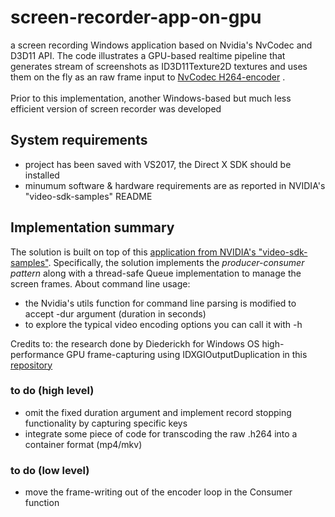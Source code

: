 # screen-recorder-app-on-gpu
a screen recording Windows application based on Nvidia's NvCodec and D3D11 API. The code illustrates a GPU-based realtime pipeline that generates stream of screenshots as ID3D11Texture2D textures and uses them on the fly as an raw frame input to [NvCodec H264-encoder](https://github.com/NVIDIA/video-sdk-samples/blob/master/Samples/NvCodec/NvEncoder/NvEncoderD3D11.h) .<br/> <br/> 
Prior to this implementation, another Windows-based but much less efficient version of screen recorder was developed

## System requirements
 - project has been saved with VS2017, the Direct X SDK should be installed
 - minumum software & hardware requirements are as reported in NVIDIA's "video-sdk-samples" README

## Implementation summary
The solution is built on top of this [application from NVIDIA's "video-sdk-samples"](https://github.com/NVIDIA/video-sdk-samples/blob/master/Samples/AppEncode/AppEncD3D11/AppEncD3D11.cpp).
Specifically, the solution implements the *producer-consumer pattern* along with a thread-safe Queue implementation to manage the screen frames.
About command line usage:
 - the Nvidia's utils function for command line parsing is modified to accept -dur argument (duration in seconds)
 - to explore the typical video encoding options you can call it with -h


Credits to: the research done by Diederickh for Windows OS high-performance GPU frame-capturing using IDXGIOutputDuplication in this [repository](https://github.com/diederickh/screen_capture/blob/master/src/test/test_win_api_directx_research.cpp)


### to do (high level)
 - omit the fixed duration argument and implement record stopping functionality by capturing specific keys
 - integrate some piece of code for transcoding the raw .h264 into a container format (mp4/mkv)
 
### to do (low level)
 - move the frame-writing out of the encoder loop in the Consumer function
